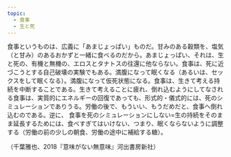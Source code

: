 ```yaml
---
topic:
  - 食事
  - 生と死
---
```

食事というものは、広義に「あまじょっぱい」ものだ。甘みのある穀類を、塩気（と甘み）のあるおかずと一緒に食べるのだから。あまじょっぱい、それは、生と死の、有機と無機の、エロスとタナトスの往還に他ならない。食事は、死に近づこうとする自己破壊の実験でもある。満腹になって眠くなる（あるいは、セックスをして眠くなる）。満腹になって仮死状態になる。食事は、生きて考える持続を中断することである。生きて考えることに疲れ、倒れ込むようにしてなされる食事は、実質的にエネルギーの回復であっても、形式的・儀式的には、死のシミュレーションでありうる。労働の後で、もういい、もうだめだと、食事へ倒れ込むのである。逆に、 食事を死のシミュレーションにしない=生の持続をそのまま延長するためには、食べすぎてはいけない、つまり、眠くならないように調整する（労働の前の少しの朝食、労働の途中に補給する糖）。

（千葉雅也、2018『意味がない無意味』河出書房新社）